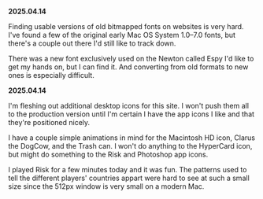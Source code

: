 **2025.04.14**

Finding usable versions of old bitmapped fonts on websites is very hard. I've found a few of the original early Mac OS System 1.0–7.0 fonts, but there's a couple out there I'd still like to track down.

There was a new font exclusively used on the Newton called Espy I'd like to get my hands on, but I can find it. And converting from old formats to new ones is especially difficult.


**2025.04.14**

I'm fleshing out additional desktop icons for this site. I won't push them all to the production version until I'm certain I have the app icons I like and that they're positioned nicely. 


I have a couple simple animations in mind for the Macintosh HD icon, Clarus the DogCow, and the Trash can. I won't do anything to the HyperCard icon, but might do something to the Risk and Photoshop app icons.


I played Risk for a few minutes today and it was fun. The patterns used to tell the different players' countries appart were hard to see at such a small size since the 512px window is very small on a modern Mac.